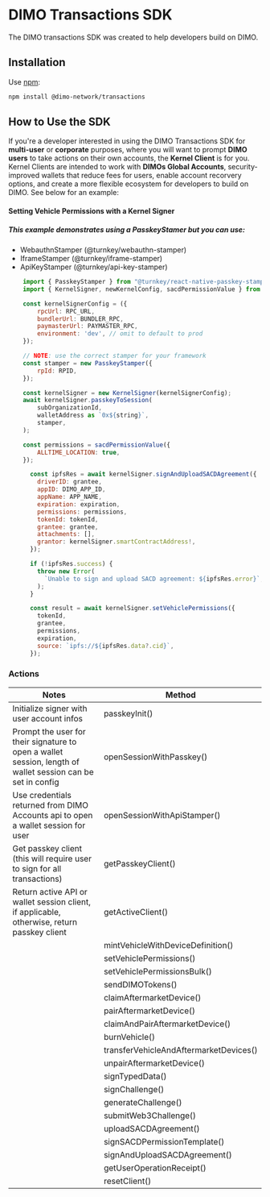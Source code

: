 # DIMO Transactions SDK

The DIMO transactions SDK was created to help developers build on DIMO.

## Installation

Use [npm](https://www.npmjs.com/package/@dimo-network/transactions):

```bash
npm install @dimo-network/transactions
```

## How to Use the SDK

If you're a developer interested in using the DIMO Transactions SDK for **multi-user** or **corporate** purposes, where you will want to prompt **DIMO users** to take actions on their own accounts, the **Kernel Client** is for you. Kernel Clients are intended to work with **DIMOs Global Accounts**, security-improved wallets that reduce fees for users, enable account recorvery options, and create a more flexible ecosystem for developers to build on DIMO. See below for an example:

#### Setting Vehicle Permissions with a Kernel Signer

##### This example demonstrates using a PasskeyStamer but you can use:

- WebauthnStamper (@turnkey/webauthn-stamper)
- IframeStamper (@turnkey/iframe-stamper)
- ApiKeyStamper (@turnkey/api-key-stamper)

```js
    import { PasskeyStamper } from "@turnkey/react-native-passkey-stamper";
    import { KernelSigner, newKernelConfig, sacdPermissionValue } from '@dimo-network/transactions';

    const kernelSignerConfig = ({
        rpcUrl: RPC_URL,
        bundlerUrl: BUNDLER_RPC,
        paymasterUrl: PAYMASTER_RPC,
        environment: 'dev', // omit to default to prod
    });

    // NOTE: use the correct stamper for your framework
    const stamper = new PasskeyStamper({
        rpId: RPID,
    });

    const kernelSigner = new KernelSigner(kernelSignerConfig);
    await kernelSigner.passkeyToSession(
        subOrganizationId,
        walletAddress as `0x${string}`,
        stamper,
    );

    const permissions = sacdPermissionValue({
        ALLTIME_LOCATION: true,
    });

      const ipfsRes = await kernelSigner.signAndUploadSACDAgreement({
        driverID: grantee,
        appID: DIMO_APP_ID,
        appName: APP_NAME,
        expiration: expiration,
        permissions: permissions,
        tokenId: tokenId,
        grantee: grantee,
        attachments: [],
        grantor: kernelSigner.smartContractAddress!,
      });

      if (!ipfsRes.success) {
        throw new Error(
          `Unable to sign and upload SACD agreement: ${ipfsRes.error}`,
        );
      }

      const result = await kernelSigner.setVehiclePermissions({
        tokenId,
        grantee,
        permissions,
        expiration,
        source: `ipfs://${ipfsRes.data?.cid}`,
      });

```

### Actions

| Notes                                                                                                       | Method                                 |
| ----------------------------------------------------------------------------------------------------------- | -------------------------------------- |
| Initialize signer with user account infos                                                                   | passkeyInit()                          |
| Prompt the user for their signature to open a wallet session, length of wallet session can be set in config | openSessionWithPasskey()               |
| Use credentials returned from DIMO Accounts api to open a wallet session for user                           | openSessionWithApiStamper()            |
| Get passkey client (this will require user to sign for all transactions)                                    | getPasskeyClient()                     |
| Return active API or wallet session client, if applicable, otherwise, return passkey client                 | getActiveClient()                      |
|                                                                                                             | mintVehicleWithDeviceDefinition()      |
|                                                                                                             | setVehiclePermissions()                |
|                                                                                                             | setVehiclePermissionsBulk()            |
|                                                                                                             | sendDIMOTokens()                       |
|                                                                                                             | claimAftermarketDevice()               |
|                                                                                                             | pairAftermarketDevice()                |
|                                                                                                             | claimAndPairAftermarketDevice()        |
|                                                                                                             | burnVehicle()                          |
|                                                                                                             | transferVehicleAndAftermarketDevices() |
|                                                                                                             | unpairAftermarketDevice()              |
|                                                                                                             | signTypedData()                        |
|                                                                                                             | signChallenge()                        |
|                                                                                                             | generateChallenge()                    |
|                                                                                                             | submitWeb3Challenge()                  |
|                                                                                                             | uploadSACDAgreement()                  |
|                                                                                                             | signSACDPermissionTemplate()           |
|                                                                                                             | signAndUploadSACDAgreement()           |
|                                                                                                             | getUserOperationReceipt()              |
|                                                                                                             | resetClient()                          |
